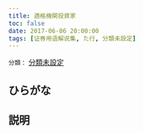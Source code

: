 ```yaml
---
title: 適格機関投資家
toc: false
date: 2017-06-06 20:00:00
tags: [证券用语解说集, た行, 分類未設定]
---
```


`分類：` [分類未設定](/tags/分類未設定/)

## ひらがな



## 説明

